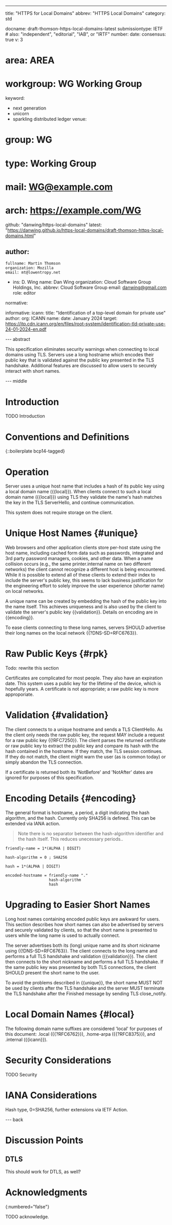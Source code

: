 ---
title: "HTTPS for Local Domains"
abbrev: "HTTPS Local Domains"
category: std

docname: draft-thomson-https-local-domains-latest
submissiontype: IETF  # also: "independent", "editorial", "IAB", or "IRTF"
number:
date:
consensus: true
v: 3
# area: AREA
# workgroup: WG Working Group
keyword:
 - next generation
 - unicorn
 - sparkling distributed ledger
venue:
#  group: WG
#  type: Working Group
#  mail: WG@example.com
#  arch: https://example.com/WG
  github: "danwing/https-local-domains"
  latest: "https://danwing.github.io/https-local-domains/draft-thomson-https-local-domains.html"

author:
 -
    fullname: Martin Thomson
    organization: Mozilla
    email: mt@lowentropy.net
 -
    ins: D. Wing
    name: Dan Wing
    organization: Cloud Software Group Holdings, Inc.
    abbrev: Cloud Software Group
    email: danwing@gmail.com
    role: editor

normative:

informative:
  icann:
     title: "Identification of a top-level domain for private use"
     author:
       org: ICANN
       name:
     date: January 2024
     target: https://itp.cdn.icann.org/en/files/root-system/identification-tld-private-use-24-01-2024-en.pdf


--- abstract

This specification eliminates security warnings when connecting to local domains
using TLS.  Servers use a long hostname which encodes their public key that
is validated against the public key presented in the TLS handshake. Additional
features are discussed to allow users to securely interact with short names.

--- middle

# Introduction

TODO Introduction


# Conventions and Definitions

{::boilerplate bcp14-tagged}


# Operation

Server uses a unique host name that includes a hash of its public key
using a local domain name ({{local}}).  When clients connect to such a
local domain name ({{local}}) using TLS they validate the name's hash
matches the key in the TLS ServerHello, and continue communication.

This system does not require storage on the client.



# Unique Host Names {#unique}

Web browsers and other application clients store per-host state using
the host name, including cached form data such as passwords,
integrated and 3rd party password managers, cookies, and other data.
When a name collision occurs (e.g., the same printer.internal name on
two different networks) the client cannot recognize a different host
is being encountered.  While it is possible to extend all of these
clients to extend their index to include the server's public key, this
seems to lack business justification for the engineering effort to
solely improve the user experience (shorter name) on local networks.

A unique name can be created by embedding the hash of the public
key into the name itself.  This achieves uniqueness and is also
used by the client to validate the server's public key {{validation}}.
Details on encoding are in {{encoding}}.

To ease clients connecting to these long names, servers SHOULD
advertise their long names on the local network {{?DNS-SD=RFC6763}}.

# Raw Public Keys {#rpk}

Todo:  rewrite this section

Certificates are complicated for most people. They also have an
expiration date.  This system uses a public key for the lifetime
of the device, which is hopefully years. A certificate is not
appropriate; a raw public key is more approporiate.

# Validation {#validation}

The client connects to a unique hostname and sends a TLS ClientHello.
As the client only needs the raw public key, the request MAY include
a request for a raw public key {{!RFC7250}}.  The client parses
the returned certificate or raw public key to extract the public key
and compare its hash with the hash contained in the hostname. If
they match, the TLS session continues. If they do not match, the
client might warn the user (as is common today) or simply abandon
the TLS connection.

If a certificate is returned both its 'NotBefore' and 'NotAfter' dates
are ignored for purposes of this specification.

# Encoding Details {#encoding}

The general format is hostname, a period, a digit indicating the hash
algorithm, and the hash.  Currently only SHA256 is defined. This can
be extended via IANA action.

> Note there is no separator between the hash-algorithm identifier
and the hash itself.  This reduces unecessary periods..

~~~~ abnf
friendly-name = 1*(ALPHA | DIGIT)

hash-algorithm = 0 ; SHA256

hash = 1*(ALPHA | DIGIT)

encoded-hostname = friendly-name "."
                   hash-algorithm
                   hash
~~~~~


# Upgrading to Easier Short Names

Long host names containing encoded public keys are awkward for users. This
section describes how short names can also be advertised by servers and
securely validated by clients, so that the short name is presented to
users while the long name is used to actually connect.

The server advertises both its (long) unique name and its short
nickname using {{!DNS-SD=RFC6763}}.  The client connects to the long
name and performs a full TLS handshake and validation
({{validation}}).  The client then connects to the short nickname and
performs a full TLS handshake. If the same public key was presented
by both TLS connections, the client SHOULD present the short name to
the user.

To avoid the problems described in {{unique}}, the short name MUST NOT
be used by clients after the TLS handshake and the server MUST terminate
the TLS handshake after the Finished message by sending TLS close_notify.

# Local Domain Names {#local}

The following domain name suffixes are considered 'local' for
purposes of this document: .local ({{?RFC6762}}), .home-arpa
({{?RFC8375}}), and .internal ({{icann}}).



# Security Considerations

TODO Security


# IANA Considerations

Hash type, 0=SHA256, further extensions via IETF Action.


--- back

# Discussion Points

## DTLS

This should work for DTLS, as well?



# Acknowledgments
{:numbered="false"}

TODO acknowledge.

